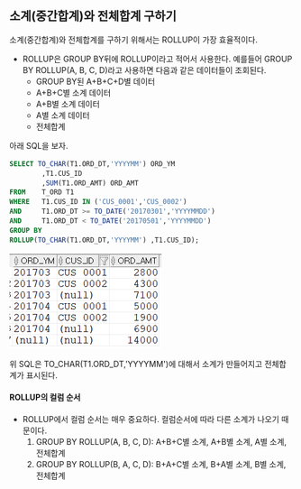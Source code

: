 ## 소계(중간합계)와 전체합계 구하기
소계(중간합계)와 전체합계를 구하기 위해서는 ROLLUP이 가장 효율적이다. 
- ROLLUP은 GROUP BY뒤에 ROLLUP이라고 적어서 사용한다. 예를들어 GROUP BY ROLLUP(A, B, C, D)라고 사용하면 다음과 같은 데이터들이 조회된다.
   - GROUP BY된 A+B+C+D별 데이터
   - A+B+C별 소계 데이터
   - A+B별 소계 데이터
   - A별 소계 데이터
   - 전체합계

아래 SQL을 보자.
```sql
SELECT TO_CHAR(T1.ORD_DT,'YYYYMM') ORD_YM 
        ,T1.CUS_ID
        ,SUM(T1.ORD_AMT) ORD_AMT
FROM    T_ORD T1
WHERE   T1.CUS_ID IN ('CUS_0001','CUS_0002')
AND     T1.ORD_DT >= TO_DATE('20170301','YYYYMMDD') 
AND     T1.ORD_DT < TO_DATE('20170501','YYYYMMDD')
GROUP BY 
ROLLUP(TO_CHAR(T1.ORD_DT,'YYYYMM') ,T1.CUS_ID);
```
<img src="/picture/그림44.png" />

위 SQL은 TO_CHAR(T1.ORD_DT,'YYYYMM')에 대해서 소계가 만들어지고 전체합계가 표시된다. 

#### ROLLUP의 컬럼 순서
- ROLLUP에서 컬럼 순서는 매우 중요하다. 컬럼순서에 따라 다른 소계가 나오기 때문이다.
    1. GROUP BY ROLLUP(A, B, C, D): A+B+C별 소계, A+B별 소계, A별 소계, 전체합계
    2. GROUP BY ROLLUP(B, A, C, D): B+A+C별 소계, B+A별 소계, B별 소계, 전체합계